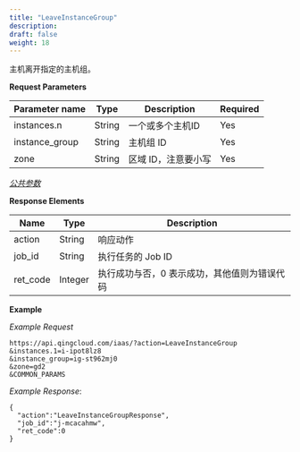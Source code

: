 ```yaml
---
title: "LeaveInstanceGroup"
description: 
draft: false
weight: 18
---
```


主机离开指定的主机组。

**Request Parameters**

| Parameter name | Type | Description | Required |
| --- | --- | --- | --- |
| instances.n | String | 一个或多个主机ID | Yes |
| instance_group | String | 主机组 ID | Yes |
| zone | String | 区域 ID，注意要小写 | Yes |

[_公共参数_](../../../parameters)

**Response Elements**

| Name | Type | Description |
| --- | --- | --- |
| action | String | 响应动作 |
| job_id | String | 执行任务的 Job ID |
| ret_code | Integer | 执行成功与否，0 表示成功，其他值则为错误代码 |

**Example**

_Example Request_

```
https://api.qingcloud.com/iaas/?action=LeaveInstanceGroup
&instances.1=i-ipot8lz8
&instance_group=ig-st962mj0
&zone=gd2
&COMMON_PARAMS
```

_Example Response_:

```
{
  "action":"LeaveInstanceGroupResponse",
  "job_id":"j-mcacahmw",
  "ret_code":0
}
```
